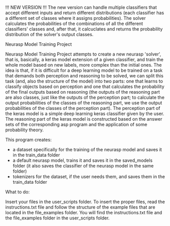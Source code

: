 !!! NEW VERSION !!!
The new version can handle multiple classifiers that accept different inputs and return different distributions (each classifier has a different set of classes where it assigns probabilities). The solver calculates the probabilities of the combinations of all the different classifiers' classes and, after that, it calcuclates and returns the probability distribution of the solver's output classes.


Neurasp Model Training Project

Neurasp Model Training Project attempts to create a new neurasp 'solver', that is, basically, a keras model extension of a given classifier, and train the whole model based on new labels, more complex than the initial ones.
The idea is that, if it is difficult for a deep learning model to be trained on a task that demands both perception and reasoning to be solved, we can split this task (and, also the structure of the model) into two parts: one that learns to classify objects based on perception and one that calculates the probability of the final outputs based on reasoning (the outputs of the reasoning part are also classes, just like the outputs of the perception part; to calculate the output probabilities of the classes of the reasoning part, we use the output probabilities of the classes of the perception part).
The perception part of the keras model is a simple deep learning keras classifier given by the user.
The reasoning part of the keras model is constructed based on the answer sets of the corresponding asp program and the application of some probability theory.


This program creates:
 - a dataset specifically for the training of the neurasp model and saves it in the train_data folder
 - a default neurasp model, trains it and saves it in the saved_models folder (it also saves the classifier of the neurasp model in the same folder)
 - tokenizers for the dataset, if the user needs them, and saves them in the train_data folder



What to do:

Insert your files in the user_scripts folder.
To insert the proper files, read the instructions.txt file and follow the structure of the example files that are located in the file_examples folder. You will find the instructions.txt file and the file_examples folder in the user_scripts folder.



